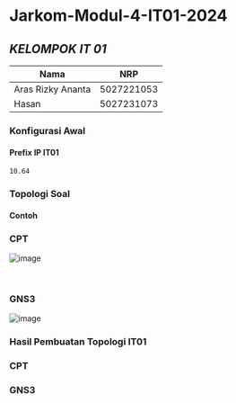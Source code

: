 # Jarkom-Modul-4-IT01-2024

## ***KELOMPOK IT 01***
| Nama      | NRP         |
  |-----------|-------------|
  | Aras Rizky Ananta| 5027221053   |
  | Hasan | 5027231073  |  

### Konfigurasi Awal
#### Prefix IP IT01
`10.64`

### Topologi Soal
#### Contoh

### CPT
![image](https://github.com/user-attachments/assets/909a61cb-837c-459d-bef6-23bdd6214e56)

<br>

### GNS3
![image](https://github.com/user-attachments/assets/0d43bd11-f334-4bb9-8318-5acb6e5b2427)


### Hasil Pembuatan Topologi IT01
### CPT
### GNS3
